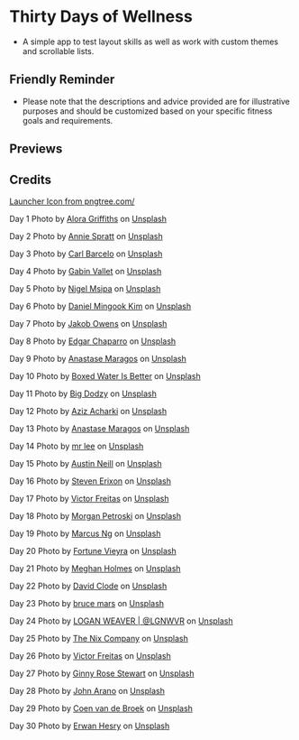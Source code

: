 # Thirty Days of Wellness
- A simple app to test layout skills as well as work with custom themes and scrollable lists.

## Friendly Reminder

- Please note that the descriptions and advice provided are for illustrative purposes and should be customized based on your specific fitness goals and requirements.

## Previews
<!--
<table>
    <tr>
      <td>Light mode</td>
      <td>Dark mode</td>
    </tr>
  <tr>
    <td>
      <img src="screenshot-light-mode.jpg" alt="light mode screenshot of application" height="450px" />
    </td>
    <td>
      <img src="screenshot-dark-mode.jpg" alt="dark mode screenshot of application" height="450px" />
    </td>
  </tr>
</table>
-->
## Credits

<a href='https://pngtree.com/so/barbell'>Launcher Icon from pngtree.com/</a>

Day 1 Photo by <a href="https://unsplash.com/@aloragriffiths?utm_source=unsplash&utm_medium=referral&utm_content=creditCopyText">Alora Griffiths</a> on <a href="https://unsplash.com/photos/LOnMc8Rp1Qs?utm_source=unsplash&utm_medium=referral&utm_content=creditCopyText">Unsplash</a>

Day 2 Photo by <a href="https://unsplash.com/@anniespratt?utm_source=unsplash&utm_medium=referral&utm_content=creditCopyText">Annie Spratt</a> on <a href="https://unsplash.com/photos/0OzIvSj7klM?utm_source=unsplash&utm_medium=referral&utm_content=creditCopyText">Unsplash</a>

Day 3 Photo by <a href="https://unsplash.com/es/@barcelocarl?utm_source=unsplash&utm_medium=referral&utm_content=creditCopyText">Carl Barcelo</a> on <a href="https://unsplash.com/images/sports/yoga?utm_source=unsplash&utm_medium=referral&utm_content=creditCopyText">Unsplash</a>
  
Day 4 Photo by <a href="https://unsplash.com/es/@gabinvallet?utm_source=unsplash&utm_medium=referral&utm_content=creditCopyText">Gabin Vallet</a> on <a href="https://unsplash.com/photos/qq_wRiGXf7o?utm_source=unsplash&utm_medium=referral&utm_content=creditCopyText">Unsplash</a>
  
Day 5 Photo by <a href="https://unsplash.com/@nigelm23?utm_source=unsplash&utm_medium=referral&utm_content=creditCopyText">Nigel Msipa</a> on <a href="https://unsplash.com/photos/WU2TFyzKTqY?utm_source=unsplash&utm_medium=referral&utm_content=creditCopyText">Unsplash</a>
  
Day 6 Photo by <a href="https://unsplash.com/@danielmingookkim?utm_source=unsplash&utm_medium=referral&utm_content=creditCopyText">Daniel Mingook Kim</a> on <a href="https://unsplash.com/photos/UXR--t8CZ1U?utm_source=unsplash&utm_medium=referral&utm_content=creditCopyText">Unsplash</a>
  
Day 7 Photo by <a href="https://unsplash.com/@jakobowens1?utm_source=unsplash&utm_medium=referral&utm_content=creditCopyText">Jakob Owens</a> on <a href="https://unsplash.com/photos/A4579vLezz8?utm_source=unsplash&utm_medium=referral&utm_content=creditCopyText">Unsplash</a>
  
Day 8 Photo by <a href="https://unsplash.com/ko/@echaparro?utm_source=unsplash&utm_medium=referral&utm_content=creditCopyText">Edgar Chaparro</a> on <a href="https://unsplash.com/photos/sHfo3WOgGTU?utm_source=unsplash&utm_medium=referral&utm_content=creditCopyText">Unsplash</a>
  
Day 9 Photo by <a href="https://unsplash.com/@visualsbyroyalz?utm_source=unsplash&utm_medium=referral&utm_content=creditCopyText">Anastase Maragos</a> on <a href="https://unsplash.com/photos/iUzgePOoGko?utm_source=unsplash&utm_medium=referral&utm_content=creditCopyText">Unsplash</a>
  
Day 10 Photo by <a href="https://unsplash.com/@boxedwater?utm_source=unsplash&utm_medium=referral&utm_content=creditCopyText">Boxed Water Is Better</a> on <a href="https://unsplash.com/photos/NzZ0FQim5cY?utm_source=unsplash&utm_medium=referral&utm_content=creditCopyText">Unsplash</a>
  
Day 11 Photo by <a href="https://unsplash.com/@bigdodzy?utm_source=unsplash&utm_medium=referral&utm_content=creditCopyText">Big Dodzy</a> on <a href="https://unsplash.com/photos/gTTtXwqmKPQ?utm_source=unsplash&utm_medium=referral&utm_content=creditCopyText">Unsplash</a>
  
Day 12 Photo by <a href="https://unsplash.com/@acharki95?utm_source=unsplash&utm_medium=referral&utm_content=creditCopyText">Aziz Acharki</a> on <a href="https://unsplash.com/photos/U3C79SeHa7k?utm_source=unsplash&utm_medium=referral&utm_content=creditCopyText">Unsplash</a>
  
Day 13 Photo by <a href="https://unsplash.com/@visualsbyroyalz?utm_source=unsplash&utm_medium=referral&utm_content=creditCopyText">Anastase Maragos</a> on <a href="https://unsplash.com/photos/ZUBNPRZsQvk?utm_source=unsplash&utm_medium=referral&utm_content=creditCopyText">Unsplash</a>
  
Day 14 Photo by <a href="https://unsplash.com/ko/@mrleecanburn?utm_source=unsplash&utm_medium=referral&utm_content=creditCopyText">mr lee</a> on <a href="https://unsplash.com/photos/f4RBYsY2hxA?utm_source=unsplash&utm_medium=referral&utm_content=creditCopyText">Unsplash</a>
  
Day 15 Photo by <a href="https://unsplash.com/@arstyy?utm_source=unsplash&utm_medium=referral&utm_content=creditCopyText">Austin Neill</a> on <a href="https://unsplash.com/photos/RzLQnuP4bl4?utm_source=unsplash&utm_medium=referral&utm_content=creditCopyText">Unsplash</a>
  
Day 16 Photo by <a href="https://unsplash.com/@stevenerixon?utm_source=unsplash&utm_medium=referral&utm_content=creditCopyText">Steven Erixon</a> on <a href="https://unsplash.com/photos/FxlYmu_To7o?utm_source=unsplash&utm_medium=referral&utm_content=creditCopyText">Unsplash</a>
  
Day 17 Photo by <a href="https://unsplash.com/@victorfreitas?utm_source=unsplash&utm_medium=referral&utm_content=creditCopyText">Victor Freitas</a> on <a href="https://unsplash.com/photos/WvDYdXDzkhs?utm_source=unsplash&utm_medium=referral&utm_content=creditCopyText">Unsplash</a>
  
Day 18 Photo by <a href="https://unsplash.com/@morganpetroskiphoto?utm_source=unsplash&utm_medium=referral&utm_content=creditCopyText">Morgan Petroski</a> on <a href="https://unsplash.com/images/things/dance?utm_source=unsplash&utm_medium=referral&utm_content=creditCopyText">Unsplash</a>
  
Day 19 Photo by <a href="https://unsplash.com/@marcusxsnapz?utm_source=unsplash&utm_medium=referral&utm_content=creditCopyText">Marcus Ng</a> on <a href="https://unsplash.com/photos/ZbbhkQ0M2AM?utm_source=unsplash&utm_medium=referral&utm_content=creditCopyText">Unsplash</a>
  
Day 20 Photo by <a href="https://unsplash.com/@fortunevieyra?utm_source=unsplash&utm_medium=referral&utm_content=creditCopyText">Fortune Vieyra</a> on <a href="https://unsplash.com/photos/eCKIeu1Lkok?utm_source=unsplash&utm_medium=referral&utm_content=creditCopyText">Unsplash</a>
  
Day 21 Photo by <a href="https://unsplash.com/@yellowteapot?utm_source=unsplash&utm_medium=referral&utm_content=creditCopyText">Meghan Holmes</a> on <a href="https://unsplash.com/photos/wy_L8W0zcpI?utm_source=unsplash&utm_medium=referral&utm_content=creditCopyText">Unsplash</a>
  
Day 22 Photo by <a href="https://unsplash.com/@davidclode?utm_source=unsplash&utm_medium=referral&utm_content=creditCopyText">David Clode</a> on <a href="https://unsplash.com/photos/Yg_sNKOiXvY?utm_source=unsplash&utm_medium=referral&utm_content=creditCopyText">Unsplash</a>
  
Day 23 Photo by <a href="https://unsplash.com/@brucemars?utm_source=unsplash&utm_medium=referral&utm_content=creditCopyText">bruce mars</a> on <a href="https://unsplash.com/photos/gJtDg6WfMlQ?utm_source=unsplash&utm_medium=referral&utm_content=creditCopyText">Unsplash</a>
  
Day 24 Photo by <a href="https://unsplash.com/@lgnwvr?utm_source=unsplash&utm_medium=referral&utm_content=creditCopyText">LOGAN WEAVER | @LGNWVR</a> on <a href="https://unsplash.com/photos/u76Gd0hP5w4?utm_source=unsplash&utm_medium=referral&utm_content=creditCopyText">Unsplash</a>
  
Day 25 Photo by <a href="https://unsplash.com/ko/@thenixcompany?utm_source=unsplash&utm_medium=referral&utm_content=creditCopyText">The Nix Company</a> on <a href="https://unsplash.com/images/sports/yoga?utm_source=unsplash&utm_medium=referral&utm_content=creditCopyText">Unsplash</a>
  
Day 26 Photo by <a href="https://unsplash.com/@victorfreitas?utm_source=unsplash&utm_medium=referral&utm_content=creditCopyText">Victor Freitas</a> on <a href="https://unsplash.com/photos/lj1cQ2gv4wE?utm_source=unsplash&utm_medium=referral&utm_content=creditCopyText">Unsplash</a>
 
Day 27 Photo by <a href="https://unsplash.com/ja/@ginnyrose?utm_source=unsplash&utm_medium=referral&utm_content=creditCopyText">Ginny Rose Stewart</a> on <a href="https://unsplash.com/images/sports/yoga?utm_source=unsplash&utm_medium=referral&utm_content=creditCopyText">Unsplash</a>
  
Day 28 Photo by <a href="https://unsplash.com/@johnarano?utm_source=unsplash&utm_medium=referral&utm_content=creditCopyText">John Arano</a> on <a href="https://unsplash.com/photos/h4i9G-de7Po?utm_source=unsplash&utm_medium=referral&utm_content=creditCopyText">Unsplash</a>
  
Day 29 Photo by <a href="https://unsplash.com/ja/@ocen?utm_source=unsplash&utm_medium=referral&utm_content=creditCopyText">Coen van de Broek</a> on <a href="https://unsplash.com/photos/OFyh9TpMyM8?utm_source=unsplash&utm_medium=referral&utm_content=creditCopyText">Unsplash</a>
  
Day 30 Photo by <a href="https://unsplash.com/fr/@erwanhesry?utm_source=unsplash&utm_medium=referral&utm_content=creditCopyText">Erwan Hesry</a> on <a href="https://unsplash.com/photos/WPTHZkA-M4I?utm_source=unsplash&utm_medium=referral&utm_content=creditCopyText">Unsplash</a>
  
